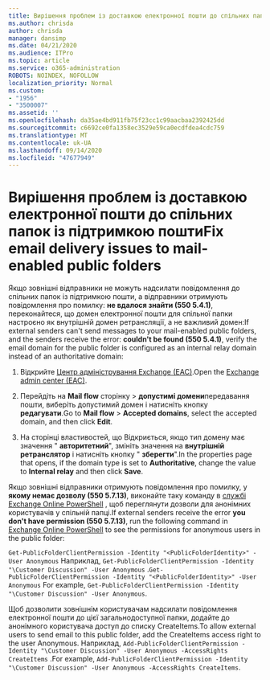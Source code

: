 ```yaml
---
title: Вирішення проблем із доставкою електронної пошти до спільних папок із підтримкою пошти
ms.author: chrisda
author: chrisda
manager: dansimp
ms.date: 04/21/2020
ms.audience: ITPro
ms.topic: article
ms.service: o365-administration
ROBOTS: NOINDEX, NOFOLLOW
localization_priority: Normal
ms.custom:
- "1956"
- "3500007"
ms.assetid: ''
ms.openlocfilehash: da35ae4bd911fb75f23cc1c99aacbaa2392425dd
ms.sourcegitcommit: c6692ce0fa1358ec3529e59ca0ecdfdea4cdc759
ms.translationtype: MT
ms.contentlocale: uk-UA
ms.lasthandoff: 09/14/2020
ms.locfileid: "47677949"
---
```

# <a name="fix-email-delivery-issues-to-mail-enabled-public-folders"></a><span data-ttu-id="acabc-102">Вирішення проблем із доставкою електронної пошти до спільних папок із підтримкою пошти</span><span class="sxs-lookup"><span data-stu-id="acabc-102">Fix email delivery issues to mail-enabled public folders</span></span>

<span data-ttu-id="acabc-103">Якщо зовнішні відправники не можуть надсилати повідомлення до спільних папок із підтримкою пошти, а відправники отримують повідомлення про помилку: **не вдалося знайти (550 5.4.1)**, переконайтеся, що домен електронної пошти для спільної папки настроєно як внутрішній домен ретрансляції, а не важливий домен:</span><span class="sxs-lookup"><span data-stu-id="acabc-103">If external senders can't send messages to your mail-enabled public folders, and the senders receive the error: **couldn't be found (550 5.4.1)**, verify the email domain for the public folder is configured as an internal relay domain instead of an authoritative domain:</span></span>

1. <span data-ttu-id="acabc-104">Відкрийте [Центр адміністрування Exchange (EAC)](https://docs.microsoft.com/Exchange/exchange-admin-center).</span><span class="sxs-lookup"><span data-stu-id="acabc-104">Open the [Exchange admin center (EAC)](https://docs.microsoft.com/Exchange/exchange-admin-center).</span></span>

2. <span data-ttu-id="acabc-105">Перейдіть на **Mail flow** сторінку \> **допустимі домени**передавання пошти, виберіть допустимий домен і натисніть кнопку **редагувати**.</span><span class="sxs-lookup"><span data-stu-id="acabc-105">Go to **Mail flow** \> **Accepted domains**, select the accepted domain, and then click **Edit**.</span></span>

3. <span data-ttu-id="acabc-106">На сторінці властивостей, що Відкриється, якщо тип домену має значення " **авторитетний**", змініть значення на **внутрішній ретранслятор** і натисніть кнопку " **зберегти**".</span><span class="sxs-lookup"><span data-stu-id="acabc-106">In the properties page that opens, if the domain type is set to **Authoritative**, change the value to **Internal relay** and then click **Save**.</span></span>

<span data-ttu-id="acabc-107">Якщо зовнішні відправники отримують повідомлення про помилку, у **якому немає дозволу (550 5.7.13)**, виконайте таку команду в [службі Exchange Online PowerShell](https://docs.microsoft.com/powershell/exchange/exchange-online/connect-to-exchange-online-powershell/connect-to-exchange-online-powershell) , щоб переглянути дозволи для анонімних користувачів у спільній папці.</span><span class="sxs-lookup"><span data-stu-id="acabc-107">If external senders receive the error **you don't have permission (550 5.7.13)**, run the following command in [Exchange Online PowerShell](https://docs.microsoft.com/powershell/exchange/exchange-online/connect-to-exchange-online-powershell/connect-to-exchange-online-powershell) to see the permissions for anonymous users in the public folder:</span></span>

<span data-ttu-id="acabc-108">`Get-PublicFolderClientPermission -Identity "<PublicFolderIdentity>" -User Anonymous` Наприклад, `Get-PublicFolderClientPermission -Identity "\Customer Discussion" -User Anonymous` .</span><span class="sxs-lookup"><span data-stu-id="acabc-108">`Get-PublicFolderClientPermission -Identity "<PublicFolderIdentity>" -User Anonymous` For example, `Get-PublicFolderClientPermission -Identity "\Customer Discussion" -User Anonymous`.</span></span>

<span data-ttu-id="acabc-109">Щоб дозволити зовнішнім користувачам надсилати повідомлення електронної пошти до цієї загальнодоступної папки, додайте до анонімного користувача доступ до списку CreateItems.</span><span class="sxs-lookup"><span data-stu-id="acabc-109">To allow external users to send email to this public folder, add the CreateItems access right to the user Anonymous.</span></span> <span data-ttu-id="acabc-110">Наприклад, `Add-PublicFolderClientPermission -Identity "\Customer Discussion" -User Anonymous -AccessRights CreateItems` .</span><span class="sxs-lookup"><span data-stu-id="acabc-110">For example, `Add-PublicFolderClientPermission -Identity "\Customer Discussion" -User Anonymous -AccessRights CreateItems`.</span></span>
